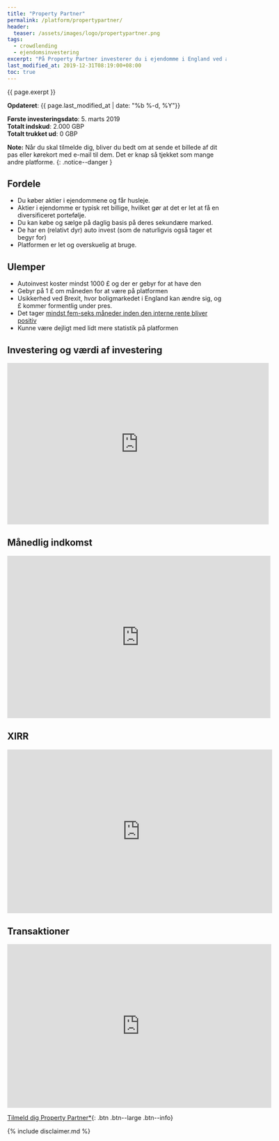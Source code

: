 ```yaml
---
title: "Property Partner"
permalink: /platform/propertypartner/
header:
  teaser: /assets/images/logo/propertypartner.png
tags:
  - crowdlending
  - ejendomsinvestering
excerpt: "På Property Partner investerer du i ejendomme i England ved at købe aktier i selskaberne og modtage udbytte (husleje) hver måned."
last_modified_at: 2019-12-31T08:19:00+08:00
toc: true
---
```


{{ page.exerpt }}

**Opdateret**: {{ page.last_modified_at | date: "%b %-d, %Y"}}

**Første investeringsdato**: 5. marts 2019  
**Totalt indskud**: 2.000 GBP  
**Totalt trukket ud**: 0 GBP

**Note:** Når du skal tilmelde dig, bliver du bedt om at sende et billede af dit pas eller kørekort med e-mail til dem. Det er knap så tjekket som mange andre platforme.
{: .notice--danger }

## Fordele

- Du køber aktier i ejendommene og får husleje.
- Aktier i ejendomme er typisk ret billige, hvilket gør at det er let at få en diversificeret portefølje. 
- Du kan købe og sælge på daglig basis på deres sekundære marked.
- De har en (relativt dyr) auto invest (som de naturligvis også tager et begyr for)
- Platformen er let og overskuelig at bruge.

## Ulemper

- Autoinvest koster mindst 1000 £ og der er gebyr for at have den
- Gebyr på 1 £ om måneden for at være på platformen
- Usikkerhed ved Brexit, hvor boligmarkedet i England kan ændre sig, og £ kommer formentlig under pres.
- Det tager [mindst fem-seks måneder inden den interne rente bliver positiv](#xirr)
- Kunne være dejligt med lidt mere statistik på platformen

## Investering og værdi af investering

<iframe width="601" height="371" seamless frameborder="0" scrolling="no" src="https://docs.google.com/spreadsheets/d/e/2PACX-1vQKZZbdj1cM5A4yCXjtjhxowXHoMhioXI-OR-mEPmmGgqQhcSr250VUM8SGVvRkWZziWUYleizmqAC2/pubchart?oid=846898155&amp;format=image"></iframe>

## Månedlig indkomst

<iframe width="605" height="373" seamless frameborder="0" scrolling="no" src="https://docs.google.com/spreadsheets/d/e/2PACX-1vQKZZbdj1cM5A4yCXjtjhxowXHoMhioXI-OR-mEPmmGgqQhcSr250VUM8SGVvRkWZziWUYleizmqAC2/pubchart?oid=723582284&amp;format=image"></iframe>

## XIRR

<iframe width="609" height="376" seamless frameborder="0" scrolling="no" src="https://docs.google.com/spreadsheets/d/e/2PACX-1vQKZZbdj1cM5A4yCXjtjhxowXHoMhioXI-OR-mEPmmGgqQhcSr250VUM8SGVvRkWZziWUYleizmqAC2/pubchart?oid=1520578691&amp;format=image"></iframe>

## Transaktioner

<iframe width="607" height="376" seamless frameborder="0" scrolling="no" src="https://docs.google.com/spreadsheets/d/e/2PACX-1vQKZZbdj1cM5A4yCXjtjhxowXHoMhioXI-OR-mEPmmGgqQhcSr250VUM8SGVvRkWZziWUYleizmqAC2/pubchart?oid=1464506318&amp;format=image"></iframe>

[Tilmeld dig Property Partner*](/go/propertypartner/){: .btn .btn--large .btn--info}

{% include disclaimer.md %}

